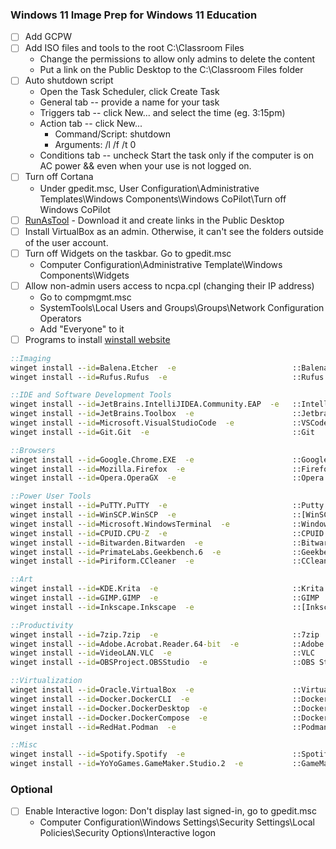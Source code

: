 ### Windows 11 Image Prep for Windows 11 Education

- [ ] Add GCPW
- [ ] Add ISO files and tools to the root C:\Classroom Files
    - Change the permissions to allow only admins to delete the content
    - Put a link on the Public Desktop to the C:\Classroom Files folder
- [ ] Auto shutdown script
    - Open the Task Scheduler, click Create Task
    - General tab -- provide a name for your task
    - Triggers tab -- click New... and select the time (eg. 3:15pm)
    - Action tab -- click New... 
        - Command/Script:     shutdown
        - Arguments:          /l /f /t 0
    - Conditions tab -- uncheck Start the task only if the computer is on AC power && even when your use is not logged on.
- [ ] Turn off Cortana
    - Under gpedit.msc, User Configuration\Administrative Templates\Windows Components\Windows CoPilot\Turn off Windows CoPilot
- [ ] [RunAsTool](https://www.sordum.org/8727/runastool-v1-5/) - Download it and create links in the Public Desktop
- [ ] Install VirtualBox as an admin. Otherwise, it can't see the folders outside of the user account.
- [ ] Turn off Widgets on the taskbar. Go to gpedit.msc
    - Computer Configuration\Administrative Template\Windows Components\Widgets
- [ ] Allow non-admin users access to ncpa.cpl (changing their IP address)
    - Go to compmgmt.msc
    - SystemTools\Local Users and Groups\Groups\Network Configuration Operators
    - Add "Everyone" to it
- [ ] Programs to install [winstall website](https://winstall.app/apps)
```cmd
::Imaging
winget install --id=Balena.Etcher  -e                          ::Balena Etcher
winget install --id=Rufus.Rufus  -e                            ::Rufus

::IDE and Software Development Tools
winget install --id=JetBrains.IntelliJIDEA.Community.EAP  -e   ::IntelliJ CE
winget install --id=JetBrains.Toolbox  -e                      ::Jetbrains Toolbox
winget install --id=Microsoft.VisualStudioCode  -e             ::VSCode
winget install --id=Git.Git  -e                                ::Git

::Browsers
winget install --id=Google.Chrome.EXE  -e                      ::Google Chrome
winget install --id=Mozilla.Firefox  -e                        ::Firefox
winget install --id=Opera.OperaGX  -e                          ::Opera GX

::Power User Tools
winget install --id=PuTTY.PuTTY  -e                            ::Putty
winget install --id=WinSCP.WinSCP  -e                          ::[WinSCP](https://winscp.net/eng/index.php?ref=winstall)
winget install --id=Microsoft.WindowsTerminal  -e              ::Windows Terminal
winget install --id=CPUID.CPU-Z  -e                            ::CPUID
winget install --id=Bitwarden.Bitwarden  -e                    ::Bitwarden
winget install --id=PrimateLabs.Geekbench.6  -e                ::Geekbench
winget install --id=Piriform.CCleaner  -e                      ::CCleaner

::Art
winget install --id=KDE.Krita  -e                              ::Krita
winget install --id=GIMP.GIMP  -e                              ::GIMP
winget install --id=Inkscape.Inkscape  -e                      ::[Inkscape](https://inkscape.org/?ref=winstall)

::Productivity
winget install --id=7zip.7zip  -e                              ::7zip
winget install --id=Adobe.Acrobat.Reader.64-bit  -e            ::Adobe PDF Reader
winget install --id=VideoLAN.VLC  -e                           ::VLC
winget install --id=OBSProject.OBSStudio  -e                   ::OBS Studio

::Virtualization
winget install --id=Oracle.VirtualBox  -e                      ::VirtualBox
winget install --id=Docker.DockerCLI  -e                       ::DockerCLI
winget install --id=Docker.DockerDesktop  -e                   ::Docker Desktop
winget install --id=Docker.DockerCompose  -e                   ::Docker Compose
winget install --id=RedHat.Podman  -e                          ::Podman

::Misc
winget install --id=Spotify.Spotify  -e                        ::Spotify
winget install --id=YoYoGames.GameMaker.Studio.2  -e           ::GameMaker Studio 2
```

### Optional
- [ ] Enable Interactive logon: Don't display last signed-in, go to gpedit.msc
    - Computer Configuration\Windows Settings\Security Settings\Local Policies\Security Options\Interactive logon
